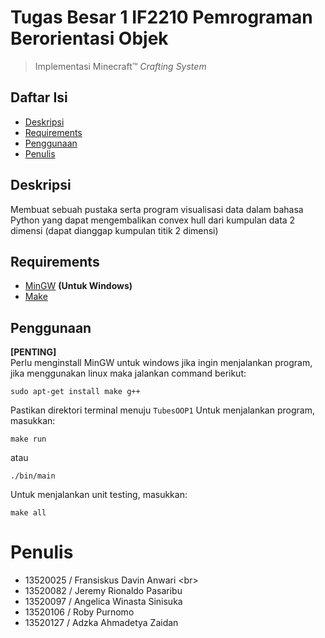 # Tugas Besar 1 IF2210 Pemrograman Berorientasi Objek

> Implementasi Minecraft™ _Crafting System_

## Daftar Isi
* [Deskripsi](#deskripsi)
* [Requirements](#requirements)
* [Penggunaan](#penggunaan)
* [Penulis](#penulis)

## Deskripsi
Membuat sebuah pustaka serta program visualisasi data dalam bahasa Python yang dapat mengembalikan convex hull dari kumpulan data 2 dimensi (dapat dianggap kumpulan titik 2 dimensi) 

## Requirements
- [MinGW](https://code.visualstudio.com/docs/cpp/config-mingw) **(Untuk Windows)**
- [Make](https://stackoverflow.com/questions/32127524/how-to-install-and-use-make-in-windows)

## Penggunaan
**[PENTING]** </br>
Perlu menginstall MinGW untuk windows jika ingin menjalankan program, jika menggunakan linux maka jalankan command berikut:
```
sudo apt-get install make g++
```

Pastikan direktori terminal menuju `TubesOOP1`
Untuk menjalankan program, masukkan:
```
make run
```

atau

```
./bin/main
```

Untuk menjalankan unit testing, masukkan:
```
make all
```

# Penulis
- 13520025 / Fransiskus Davin Anwari <br\>
- 13520082  / Jeremy Rionaldo Pasaribu
- 13520097 / Angelica Winasta Sinisuka
- 13520106 / Roby Purnomo
- 13520127 / Adzka Ahmadetya Zaidan

